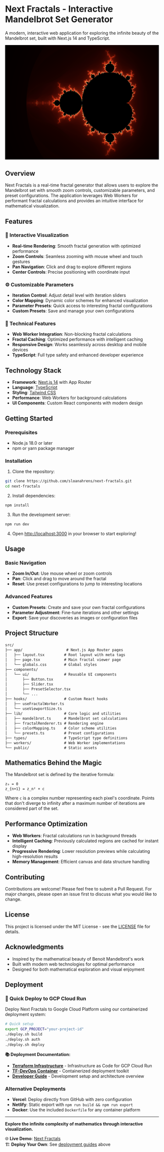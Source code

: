 # Next Fractals - Interactive Mandelbrot Set Generator

A modern, interactive web application for exploring the infinite beauty of the Mandelbrot set, built with Next.js 14 and TypeScript.

![Next Fractals Preview](public/fractal-preview.png)

## Overview

Next Fractals is a real-time fractal generator that allows users to explore the Mandelbrot set with smooth zoom controls, customizable parameters, and preset configurations. The application leverages Web Workers for performant fractal calculations and provides an intuitive interface for mathematical visualization.

## Features

### 🎨 Interactive Visualization
- **Real-time Rendering**: Smooth fractal generation with optimized performance
- **Zoom Controls**: Seamless zooming with mouse wheel and touch gestures
- **Pan Navigation**: Click and drag to explore different regions
- **Center Controls**: Precise positioning with coordinate input

### ⚙️ Customizable Parameters
- **Iteration Control**: Adjust detail level with iteration sliders
- **Color Mapping**: Dynamic color schemes for enhanced visualization
- **Parameter Presets**: Quick access to interesting fractal configurations
- **Custom Presets**: Save and manage your own configurations

### 🚀 Technical Features
- **Web Worker Integration**: Non-blocking fractal calculations
- **Fractal Caching**: Optimized performance with intelligent caching
- **Responsive Design**: Works seamlessly across desktop and mobile devices
- **TypeScript**: Full type safety and enhanced developer experience

## Technology Stack

- **Framework**: [Next.js 14](https://nextjs.org/) with App Router
- **Language**: [TypeScript](https://www.typescriptlang.org/)
- **Styling**: [Tailwind CSS](https://tailwindcss.com/)
- **Performance**: Web Workers for background calculations
- **UI Components**: Custom React components with modern design

## Getting Started

### Prerequisites

- Node.js 18.0 or later
- npm or yarn package manager

### Installation

1. Clone the repository:
```bash
git clone https://github.com/sloanahrens/next-fractals.git
cd next-fractals
```

2. Install dependencies:
```bash
npm install
```

3. Run the development server:
```bash
npm run dev
```

4. Open [http://localhost:3000](http://localhost:3000) in your browser to start exploring!

## Usage

### Basic Navigation
- **Zoom In/Out**: Use mouse wheel or zoom controls
- **Pan**: Click and drag to move around the fractal
- **Reset**: Use preset configurations to jump to interesting locations

### Advanced Features
- **Custom Presets**: Create and save your own fractal configurations
- **Parameter Adjustment**: Fine-tune iterations and other settings
- **Export**: Save your discoveries as images or configuration files

## Project Structure

```
src/
├── app/                    # Next.js App Router pages
│   ├── layout.tsx         # Root layout with meta tags
│   ├── page.tsx           # Main fractal viewer page
│   └── globals.css        # Global styles
├── components/
│   └── ui/                # Reusable UI components
│       ├── Button.tsx
│       ├── Slider.tsx
│       ├── PresetSelector.tsx
│       └── ...
├── hooks/                 # Custom React hooks
│   ├── useFractalWorker.ts
│   └── useViewportSize.ts
├── lib/                   # Core logic and utilities
│   ├── mandelbrot.ts      # Mandelbrot set calculations
│   ├── fractalRenderer.ts # Rendering engine
│   ├── colorMapping.ts    # Color scheme utilities
│   └── presets.ts         # Preset configurations
├── types/                 # TypeScript type definitions
├── workers/               # Web Worker implementations
└── public/                # Static assets
```

## Mathematics Behind the Magic

The Mandelbrot set is defined by the iterative formula:

```
z₀ = 0
z_{n+1} = z_n² + c
```

Where `c` is a complex number representing each pixel's coordinate. Points that don't diverge to infinity after a maximum number of iterations are considered part of the set.

## Performance Optimization

- **Web Workers**: Fractal calculations run in background threads
- **Intelligent Caching**: Previously calculated regions are cached for instant display
- **Progressive Rendering**: Lower resolution previews while calculating high-resolution results
- **Memory Management**: Efficient canvas and data structure handling

## Contributing

Contributions are welcome! Please feel free to submit a Pull Request. For major changes, please open an issue first to discuss what you would like to change.

## License

This project is licensed under the MIT License - see the [LICENSE](LICENSE) file for details.

## Acknowledgments

- Inspired by the mathematical beauty of Benoit Mandelbrot's work
- Built with modern web technologies for optimal performance
- Designed for both mathematical exploration and visual enjoyment

## Deployment

### 🚀 Quick Deploy to GCP Cloud Run

Deploy Next Fractals to Google Cloud Platform using our containerized deployment system:

```bash
# Quick setup
export GCP_PROJECT="your-project-id"
./deploy.sh build
./deploy.sh auth
./deploy.sh deploy
```

**📚 Deployment Documentation:**
- **[Terraform Infrastructure](terraform/README.md)** - Infrastructure as Code for GCP Cloud Run
- **[TF-DevOps Container](tf-devops/README.md)** - Containerized deployment toolkit
- **[Developer Guide](CLAUDE.md)** - Development setup and architecture overview

### Alternative Deployments

- **Vercel**: Deploy directly from GitHub with zero configuration
- **Netlify**: Static export with `npm run build && npm run export`
- **Docker**: Use the included `Dockerfile` for any container platform

---

**Explore the infinite complexity of mathematics through interactive visualization.**

🌐 **Live Demo**: [Next Fractals](https://nextjs-fractals.netlify.app/)  
🏗️ **Deploy Your Own**: See [deployment guides](terraform/README.md) above

